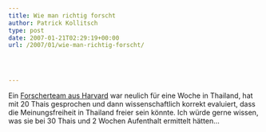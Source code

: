 ```yaml
---
title: Wie man richtig forscht
author: Patrick Kollitsch
type: post
date: 2007-01-21T02:29:19+00:00
url: /2007/01/wie-man-richtig-forscht/




---
```

Ein [Forscherteam aus Harvard][1] war neulich f&uuml;r eine Woche in Thailand, hat mit 20 Thais gesprochen und dann wissenschaftlich korrekt evaluiert, dass die Meinungsfreiheit in Thailand freier sein k&ouml;nnte. Ich w&uuml;rde gerne wissen, was sie bei 30 Thais und 2 Wochen Aufenthalt ermittelt h&auml;tten...

 [1]: http://www.nationmultimedia.com/2007/01/13/national/national_30024031.php